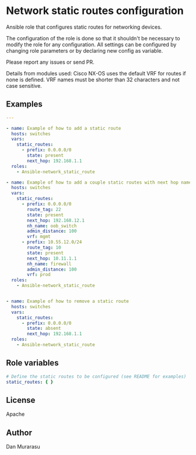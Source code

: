 # Network static routes configuration

Ansible role that configures static routes for networking devices. 

The configuration of the role is done so that it shouldn't be necessary to modify the role for any configuration.
All settings can be configured by changing role parameters or by declaring new config as variable.

Please report any issues or send PR.


Details from modules used: 
Cisco NX-OS uses the default VRF for routes if none is defined. VRF names must be shorter than 32 characters and not case sensitive. 
## Examples

```yaml
---

- name: Example of how to add a static route
  hosts: switches
  vars:
    static_routes:
      - prefix: 0.0.0.0/0
        state: present
        next_hop: 192.168.1.1
  roles:
    - Ansible-network_static_route

- name: Example of how to add a couple static routes with next hop name, route tag, admin distance and in specific vrf
  hosts: switches
  vars:
    static_routes:
      - prefix: 0.0.0.0/0
        route_tag: 22
        state: present
        next_hop: 192.168.12.1
        nh_name: oob_switch
        admin_distance: 100
        vrf: mgmt
      - prefix: 10.55.12.0/24
        route_tag: 10
        state: present
        next_hop: 10.11.1.1
        nh_name: firewall
        admin_distance: 100
        vrf: prod
  roles:
    - Ansible-network_static_route


- name: Example of how to remove a static route
  hosts: switches
  vars:
    static_routes:
      - prefix: 0.0.0.0/0
        state: absent
        next_hop: 192.168.1.1
  roles:
    - Ansible-network_static_route
```

## Role variables

```yaml
# Define the static routes to be configured (see README for examples)
static_routes: { }
```


## License

Apache


## Author

Dan Murarasu
